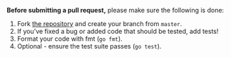 **Before submitting a pull request,** please make sure the following is done:

1. Fork [the repository](https://github.com/valasek/timesheet) and create your branch from `master`.
2. If you've fixed a bug or added code that should be tested, add tests!
3. Format your code with fmt (`go fmt`).
4. Optional - ensure the test suite passes (`go test`).
